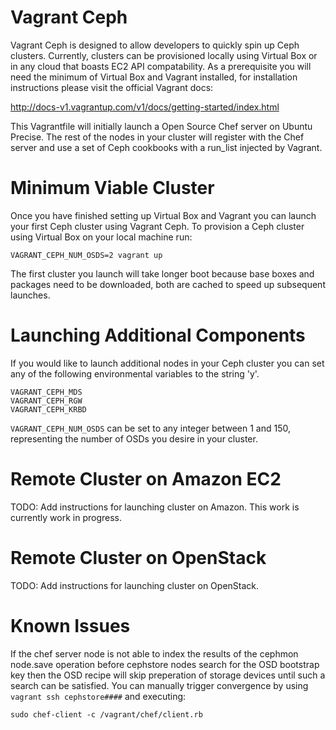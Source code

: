 Vagrant Ceph
============

Vagrant Ceph is designed to allow developers to quickly spin up Ceph clusters.
Currently, clusters can be provisioned locally using Virtual Box or in any cloud
that boasts EC2 API compatability. As a prerequisite you will need the minimum
of Virtual Box and Vagrant installed, for installation instructions please visit
the official Vagrant docs:

http://docs-v1.vagrantup.com/v1/docs/getting-started/index.html

This Vagrantfile will initially launch a Open Source Chef server on Ubuntu
Precise. The rest of the nodes in your cluster will register with the Chef
server and use a set of Ceph cookbooks with a run\_list injected by Vagrant.

Minimum Viable Cluster
======================

Once you have finished setting up Virtual Box and Vagrant you can launch your
first Ceph cluster using Vagrant Ceph. To provision a Ceph cluster using
Virtual Box on your local machine run:

```VAGRANT_CEPH_NUM_OSDS=2 vagrant up```

The first cluster you launch will take longer boot because base boxes and
packages need to be downloaded, both are cached to speed up subsequent launches.

Launching Additional Components
===============================

If you would like to launch additional nodes in your Ceph cluster you can set
any of the following environmental variables to the string 'y'.

```
VAGRANT_CEPH_MDS
VAGRANT_CEPH_RGW
VAGRANT_CEPH_KRBD
```

```VAGRANT_CEPH_NUM_OSDS``` can be set to any integer between 1 and 150,
representing the number of OSDs you desire in your cluster.

Remote Cluster on Amazon EC2
============================

TODO: Add instructions for launching cluster on Amazon. This work is currently
work in progress.

Remote Cluster on OpenStack
===========================

TODO: Add instructions for launching cluster on OpenStack.

Known Issues
============

If the chef server node is not able to index the results of the cephmon node.save
operation before cephstore nodes search for the OSD bootstrap key then the OSD
recipe will skip preperation of storage devices until such a search can be
satisfied. You can manually trigger convergence by using ```vagrant ssh cephstore####```
and executing:

```sudo chef-client -c /vagrant/chef/client.rb```
